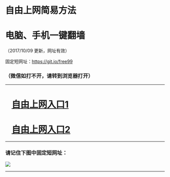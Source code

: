 ﻿# 自由上网简易方法

# 电脑、手机一键翻墙

（2017/10/09 更新，网址有效）

固定短网址：https://git.io/free99

### （微信如打不开，请转到浏览器打开）


***





# &nbsp;&nbsp; <a href="http://ft809831336.fwq-tz-1001.info/fwqtz01.html?t=100900120711 " target="_blank">自由上网入口1</a>
# &nbsp;&nbsp; <a href="http://ft4141138.fwq-tz-1002.info/fwqtz02.html?t=10090017883 " target="_blank">自由上网入口2</a>
***

### 请记住下图中固定短网址：

<img src="https://s3-us-west-2.amazonaws.com/fwq-1001/yjfq-20170905okok.png" /> 


***

